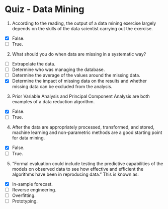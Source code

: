 # Quiz - Data Mining

1. According to the reading, the output of a data mining exercise largely depends on the skills of the data scientist carrying out the exercise.
- [x] False.
- [ ] True.

2. What should you do when data are missing in a systematic way?
- [ ] Extrapolate the data.
- [ ] Determine who was managing the database.
- [ ] Determine the average of the values around the missing data.
- [x] Determine the impact of missing data on the results and whether missing data can be excluded from the analysis.

3. Prior Variable Analysis and Principal Component Analysis are both examples of a data reduction algorithm.
- [x] False.
- [ ] True.

4. After the data are appropriately processed, transformed, and stored, machine learning and non-parametric methods are a good starting point for data mining.
- [x] False.
- [ ] True.

5. “Formal evaluation could include testing the predictive capabilities of the models on observed data to see how effective and efficient the algorithms have been in reproducing data.” This is known as:
- [x] In-sample forecast.
- [ ] Reverse engineering.
- [ ] Overfitting.
- [ ] Prototyping.
